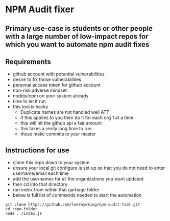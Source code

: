 # NPM Audit fixer
## Primary use-case is students or other people with a large number of low-impact repos for which you want to automate npm audit fixes

## Requirements
* github account with potential vulnerabilities 
* desire to fix those vulnerabilities
* personal access token for github account
* non-risk adverse mindset
* nodejs/npm on your system already
* time to let it run 
* this tool is hacky
  * Duplicate names are not handled well ATT
  * if this applies to you then do it for each org 1 at a time
  * this will hit the github api a fair amount
  * this takes a really long time to run
  * these make commits to your master


## Instructions for use 
* clone this repo down to your system
* ensure your local git configure is set up so that you do not need to enter username/email each time
* add the usernames for all the organizations you want updated
* then cd into that directory
* run index from within that garbage folder
* below is full list of commands needed to start the automation

```
git clone https://github.com/leeroywking/npm-audit-tool.git
cd repo-folder
node ../index.js
```